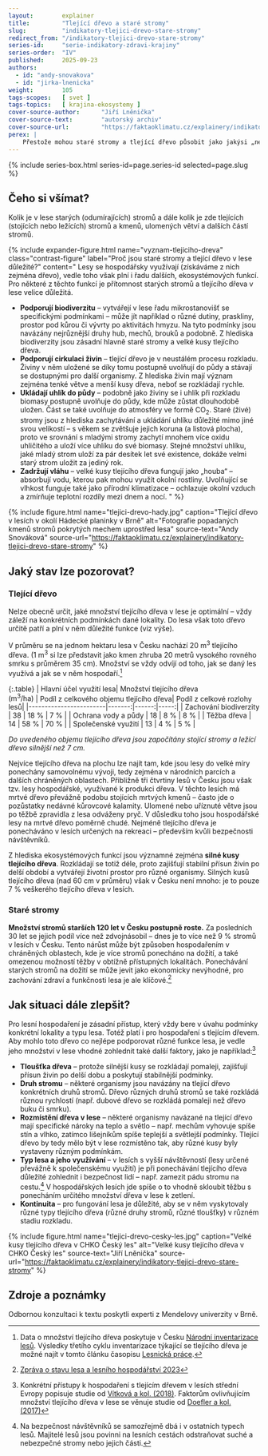 ```yaml
---
layout:        explainer
title:         "Tlející dřevo a staré stromy"
slug:          "indikatory-tlejici-drevo-stare-stromy"
redirect_from: "/indikatory-tlejici-drevo-stare-stromy"
series-id:     "serie-indikatory-zdravi-krajiny"
series-order:  "IV"
published:     2025-09-23
authors:
  - id: "andy-snovakova"
  - id: "jirka-lnenicka"
weight:        105
tags-scopes:   [ svet ]
tags-topics:   [ krajina-ekosystemy ]
cover-source-author:      "Jiří Lněnička"
cover-source-text:        "autorský archiv"
cover-source-url:         "https://faktaoklimatu.cz/explainery/indikatory-tlejici-drevo-stare-stromy"
perex: |
    Přestože mohou staré stromy a tlející dřevo působit jako jakýsi „nepořádek“ v lese, jejich přítomnost má pro lesní ekosystém velký význam.
---
```


{% include series-box.html series-id=page.series-id selected=page.slug %}

## Čeho si všímat?

Kolik je v lese starých (odumírajících) stromů a dále kolik je zde tlejících (stojících nebo ležících) stromů a kmenů, ulomených větví a dalších částí stromů.

{% include expander-figure.html
    name="vyznam-tlejiciho-dreva"
    class="contrast-figure"
    label="Proč jsou staré stromy a tlející dřevo v lese důležité?"
    content="
Lesy se hospodářsky využívají (získáváme z nich zejména dřevo), vedle toho však plní i řadu dalších, ekosystémových funkcí. Pro některé z těchto funkcí je přítomnost starých stromů a tlejícího dřeva v lese velice důležitá.

- **Podporují biodiverzitu** – vytvářejí v lese řadu mikrostanovišť se specifickými podmínkami – může jít například o různé dutiny, praskliny, prostor pod kůrou či vývrty po aktivitách hmyzu. Na tyto podmínky jsou navázány nejrůznější druhy hub, mechů, brouků a podobně. Z hlediska biodiverzity jsou zásadní hlavně staré stromy a velké kusy tlejícího dřeva.
- **Podporují cirkulaci živin** – tlející dřevo je v neustálém procesu rozkladu. Živiny v něm uložené se díky tomu postupně uvolňují do půdy a stávají se dostupnými pro další organismy. Z hlediska živin mají význam zejména tenké větve a menší kusy dřeva, neboť se rozkládají rychle.
- **Ukládají uhlík do půdy** – podobně jako živiny se i uhlík při rozkladu biomasy postupně uvolňuje do půdy, kde může zůstat dlouhodobě uložen. Část se také uvolňuje do atmosféry ve formě CO<sub>2</sub>. Staré (živé) stromy jsou z hlediska zachytávání a ukládání uhlíku důležité mimo jiné svou velikostí – s věkem se zvětšuje jejich koruna (a listová plocha), proto ve srovnání s mladými stromy zachytí mnohem více oxidu uhličitého a uloží více uhlíku do své biomasy. Stejné množství uhlíku, jaké mladý strom uloží za pár desítek let své existence, dokáže velmi starý strom uložit za jediný rok.
- **Zadržují vláhu** – velké kusy tlejícího dřeva fungují jako „houba“ – absorbují vodu, kterou pak mohou využít okolní rostliny. Uvolňující se vlhkost funguje také jako přírodní klimatizace – ochlazuje okolní vzduch a zmírňuje teplotní rozdíly mezi dnem a nocí.
"
%}

{% include figure.html
    name="tlejici-drevo-hady.jpg"
    caption="Tlející dřevo v lesích v okolí Hádecké planinky v Brně"
    alt="Fotografie popadaných kmenů stromů pokrytých mechem uprostřed lesa"
    source-text="Andy Snováková"
    source-url="https://faktaoklimatu.cz/explainery/indikatory-tlejici-drevo-stare-stromy"
%}

## Jaký stav lze pozorovat?

### Tlející dřevo

Nelze obecně určit, jaké množství tlejícího dřeva v lese je optimální – vždy záleží na konkrétních podmínkách dané lokality. Do lesa však toto dřevo určitě patří a plní v něm důležité funkce (viz výše).

V průměru se na jednom hektaru lesa v Česku nachází 20 m<sup>3</sup> tlejícího dřeva. (1 m<sup>3</sup> si lze představit jako kmen zhruba 20 metrů vysokého rovného smrku s průměrem 35 cm). Množství se vždy odvíjí od toho, jak se daný les využívá a jak se v něm hospodaří.[^tlejici-drevo-zdroj]

{:.table}
| Hlavní účel využití lesa| Množství tlejícího dřeva<br><span class="text-muted">(m<sup>3</sup>/ha)</span> | Podíl z celkového objemu tlejícího dřeva| Podíl z celkové rozlohy lesů|
|------------------------|-------:|------:|-----:|
| Zachování biodiverzity | 38 | 18 % | 7 % |
| Ochrana vody a půdy    | 18 | 8 %  | 8 % |
| Těžba dřeva            | 14 | 58 % | 70 % |
| Společenské využití    | 13 | 4 %  | 5 % |

*Do uvedeného objemu tlejícího dřeva jsou započítány stojící stromy a ležící dřevo silnější než 7 cm.*

Nejvíce tlejícího dřeva na plochu lze najít tam, kde jsou lesy do velké míry ponechány samovolnému vývoji, tedy zejména v národních parcích a dalších chráněných oblastech. Přibližně tři čtvrtiny lesů v Česku jsou však tzv. lesy hospodářské, využívané k produkci dřeva. V těchto lesích má mrtvé dřevo převážně podobu stojících mrtvých kmenů – často jde o pozůstatky nedávné kůrovcové kalamity. Ulomené nebo uříznuté větve jsou po těžbě zpravidla z lesa odváženy pryč. V důsledku toho jsou hospodářské lesy na mrtvé dřevo poměrně chudé. Nejméně tlejícího dřeva je ponecháváno v lesích určených na rekreaci – především kvůli bezpečnosti návštěvníků.

Z hlediska ekosystémových funkcí jsou významné zejména **silné kusy tlejícího dřeva**. Rozkládají se totiž déle, proto zajišťují stabilní přísun živin po delší období a vytvářejí životní prostor pro různé organismy. Silných kusů tlejícího dřeva (nad 60 cm v průměru) však v Česku není mnoho: je to pouze 7 % veškerého tlejícího dřeva v lesích.

### Staré stromy

**Množství stromů starších 120 let v Česku postupně roste.** Za posledních 30 let se jejich podíl více než zdvojnásobil – dnes je to více než 9 % stromů v lesích v Česku. Tento nárůst může být způsoben hospodařením v chráněných oblastech, kde je více stromů ponecháno na dožití, a také omezenou možností těžby v obtížně přístupných lokalitách. Ponechávání starých stromů na dožití se může jevit jako ekonomicky nevýhodné, pro zachování zdraví a funkčnosti lesa je ale klíčové.[^zprava-2023]

## Jak situaci dále zlepšit?
Pro lesní hospodaření je zásadní přístup, který vždy bere v úvahu podmínky konkrétní lokality a typu lesa. Totéž platí i pro hospodaření s tlejícím dřevem. Aby mohlo toto dřevo co nejlépe podporovat různé funkce lesa, je vedle jeho množství v lese vhodné zohlednit také další faktory, jako je například:[^dalsi-studie]

- **Tloušťka dřeva** – protože silnější kusy se rozkládají pomaleji, zajišťují přísun živin po delší dobu a poskytují stabilnější podmínky.
- **Druh stromu** – některé organismy jsou navázány na tlející dřevo konkrétních druhů stromů. Dřevo různých druhů stromů se také rozkládá různou rychlostí (např. dubové dřevo se rozkládá pomaleji než dřevo buku či smrku).
- **Rozmístění dřeva v lese** – některé organismy navázané na tlející dřevo mají specifické nároky na teplo a světlo – např. mechům vyhovuje spíše stín a vlhko, zatímco lišejníkům spíše teplejší a světlejší podmínky. Tlející dřevo by tedy mělo být v lese rozmístěno tak, aby různé kusy byly vystaveny různým podmínkám.
- **Typ lesa a jeho využívání** – v lesích s vyšší návštěvností (lesy určené převážně k společenskému využití) je při ponechávání tlejícího dřeva důležité zohlednit i bezpečnost lidí – např. zamezit pádu stromu na cestu.[^bezpecnost-navstevniku] V hospodářských lesích jde spíše o to vhodně skloubit těžbu s ponecháním určitého množství dřeva v lese k zetlení.
- **Kontinuita** – pro fungování lesa je důležité, aby se v něm vyskytovaly různé typy tlejícího dřeva (různé druhy stromů, různé tloušťky) v různém stadiu rozkladu.

{% include figure.html
    name="tlejici-drevo-cesky-les.jpg"
    caption="Velké kusy tlejícího dřeva v CHKO Český les"
    alt="Velké kusy tlejícího dřeva v CHKO Český les"
    source-text="Jiří Lněnička"
    source-url="https://faktaoklimatu.cz/explainery/indikatory-tlejici-drevo-stare-stromy"
%}

## Zdroje a poznámky

Odbornou konzultaci k textu poskytli experti z Mendelovy univerzity v Brně.

[^bezpecnost-navstevniku]: Na bezpečnost návštěvníků se samozřejmě dbá i v ostatních typech lesů. Majitelé lesů jsou povinni na lesních cestách odstraňovat suché a nebezpečné stromy nebo jejich části.
[^dalsi-studie]: Konkrétní přístupy k hospodaření s tlejícím dřevem v lesích střední Evropy popisuje studie od [Vítková a kol. (2018)](https://www.sciencedirect.com/science/article/pii/S0378112718307230?fr=RR-2&ref=pdf_download&rr=956399d97bd9b37f). Faktorům ovlivňujícím množství tlejícího dřeva v lese se věnuje studie od [Doefler a kol. (2017)](https://www.sciencedirect.com/science/article/abs/pii/S0378112717302487.)
[^tlejici-drevo-zdroj]: Data o množství tlejícího dřeva poskytuje v Česku [Národní inventarizace lesů](https://nil.uhul.cz). Výsledky třetího cyklu inventarizace týkající se tlejícího dřeva je možné najít v tomto článku časopisu [Lesnická práce](https://nli.gov.cz/wp-content/uploads/2024_10_01__8_mrtve_drevo.pdf).
[^zprava-2023]: [Zpráva o stavu lesa a lesního hospodářství 2023](https://mze.gov.cz/public/portal/mze/publikace/zprava-o-stavu-lesa-a-lesniho-hospodarstvi-cr/zprava-o-stavu-lesa-a-lesniho-hospodarstvi-2023)
